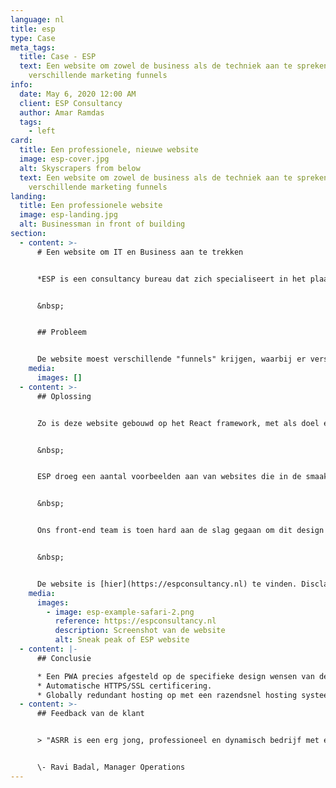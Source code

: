 ```yaml
---
language: nl
title: esp
type: Case
meta_tags:
  title: Case - ESP
  text: Een website om zowel de business als de techniek aan te spreken met
    verschillende marketing funnels
info:
  date: May 6, 2020 12:00 AM
  client: ESP Consultancy
  author: Amar Ramdas
  tags:
    - left
card:
  title: Een professionele, nieuwe website
  image: esp-cover.jpg
  alt: Skyscrapers from below
  text: Een website om zowel de business als de techniek aan te spreken met
    verschillende marketing funnels
landing:
  title: Een professionele website
  image: esp-landing.jpg
  alt: Businessman in front of building
section:
  - content: >-
      # Een website om IT en Business aan te trekken


      *ESP is een consultancy bureau dat zich specialiseert in het plaatsen van professionals in de IT wereld. In de huidige markt is het cruciaal wat voor indruk er achtergelaten wordt bij potentiële werknemers. Daarom besloot ESP ons te benaderen om een website te bouwen met de laatste foefjes op gebied van web development.* 


      &nbsp;


      ## Probleem


      De website moest verschillende "funnels" krijgen, waarbij er verschillende landingspaginas kunnen worden voorgeschoteld, op basis van wie de doelgroep is.
    media:
      images: []
  - content: >-
      ## Oplossing


      Zo is deze website gebouwd op het React framework, met als doel een progressieve web applicatie te realiseren. Zo'n applicatie heeft een hoop voordelen, waaronder bijvoorbeeld het offline-cachen van een groot deel van de gegevens. Hierdoor is de webapplicatie razendsnel en kan deze zelfs zonder internetverbinding werken. 


      &nbsp;


      ESP droeg een aantal voorbeelden aan van websites die in de smaak vielen. Hieronder een aantal tech giganten, zoals ASML, maar ook concurrenten in de branche. Onze designer heeft getracht deze elementen te combineren tot geheel dat de sterke punten van deze voorbeelden combineert. Na een aantal iteraties in Adobe XD kwam er een definitief design uit. 


      &nbsp;


      Ons front-end team is toen hard aan de slag gegaan om dit design te realiseren in code. De klant kreeg tijdens het proces een link waarop de wijzigingen real-time te volgen waren. Ons deployment systeem zorgt ervoor dat alle werkzaamheden bijna gelijk zichtbaar zijn.


      &nbsp;


      De website is [hier](https://espconsultancy.nl) te vinden. Disclaimer: design is volledig bepaald door de klant en daardoor niet in stijl met ASRR. Er kan ook gekozen worden voor een hands-on aanpak waarbij ASRR een design aflevert dat in onze optiek goed in de markt past.
    media:
      images:
        - image: esp-example-safari-2.png
          reference: https://espconsultancy.nl
          description: Screenshot van de website
          alt: Sneak peak of ESP website
  - content: |-
      ## Conclusie

      * Een PWA precies afgesteld op de specifieke design wensen van de klant.
      * Automatische HTTPS/SSL certificering.
      * Globally redundant hosting op met een razendsnel hosting systeem.
  - content: >-
      ## Feedback van de klant


      > "ASRR is een erg jong, professioneel en dynamisch bedrijf met een flat management structuur, dit zorgt voor een vlotte communicatie zowel intern als met de klanten, waardoor er veel aandacht en zorg is voor de klant. Ik heb erg goede ervaringen opgedaan met ASRR. Een echte aanrader als je op zoek bent naar een professionele partner die met je meedenkt en waar de klant op nummer 1 staat!"


      \- Ravi Badal, Manager Operations
---
```

